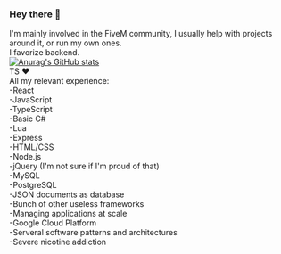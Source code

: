 ### Hey there 👋
I'm mainly involved in the FiveM community, I usually help with projects around it, or run my own ones. <br>
I favorize backend. <br>
[![Anurag's GitHub stats](https://github-readme-stats.vercel.app/api?username=LedAndris&count_private=true&show_icons=true&theme=radical)](https://github.com/anuraghazra/github-readme-stats) <br>
TS ❤ <br>
All my relevant experience: <br>
-React <br>
-JavaScript <br>
-TypeScript <br>
-Basic C# <br>
-Lua <br>
-Express <br>
-HTML/CSS <br>
-Node.js <br>
-jQuery (I'm not sure if I'm proud of that) <br>
-MySQL <br>
-PostgreSQL <br>
-JSON documents as database <br>
-Bunch of other useless frameworks <br>
-Managing applications at scale <br>
-Google Cloud Platform<br>
-Serveral software patterns and architectures<br>
-Severe nicotine addiction <br>
